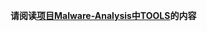  **请阅读[项目Malware-Analysis中TOOLS](https://github.com/Xunway15/Malware-Analysis/blob/main/TOOLS.md)的内容**
